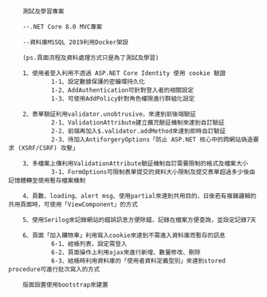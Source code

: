 		測試及學習專案
		
		--.NET Core 8.0 MVC專案
		
		--資料庫MSSQL 2019利用Docker架設
		
		(ps.頁面流程及資料處理方式只是為了測試及學習)
		
		1、使用者登入利用不透過 ASP.NET Core Identity 使用 cookie 驗證
				1-1、設定數據保護的密鑰環持久化
				1-2、AddAuthentication可針對登入者的相關設定
				1-3、可使用AddPolicy針對角色權限進行群組化設定
		
		2、表單驗証利用validator.unobtrusive，來達到前後端驗証
				2-1、ValidationAttribute建立擴充驗証機制來達到自訂驗証
				2-2、前端再加入$.validator.addMethod來達到即時自訂驗証
				2-3、待加入AntiforgeryOptions「防止 ASP.NET 核心中的跨網站偽造要求 (XSRF/CSRF) 攻擊」
		
		3、多檔案上傳利用ValidationAttribute驗証機制自訂需要限制的格式及檔案大小
				3-1、FormOptions可限制表單提交的資料大小限制及提交表單超過多少後由記憶體轉至使用暫存檔案機制
		
		4、頁數、loading、alert msg、使用partial來達到共用目的，日後若有複雜邏輯的共用頁面時，可使用「ViewComponent」的方式
		
		5、使用Serilog來記錄網站的錯誤訊息方便除錯，記錄在檔案方便查詢，並設定記錄7天
		
		6、頁面「加入購物車」利用寫入cookie來達到不需進入資料庫而暫存的訊息
				6-1、結帳列表，設定需登入
				6-2、頁面操作上利用ajax來進行新增、數量修改、刪除
				6-3、結帳時利用資料庫的「使用者資料定義型別」來達到stored procedure可進行批次寫入的方式
		
		版面設置使用bootstrap來建置


